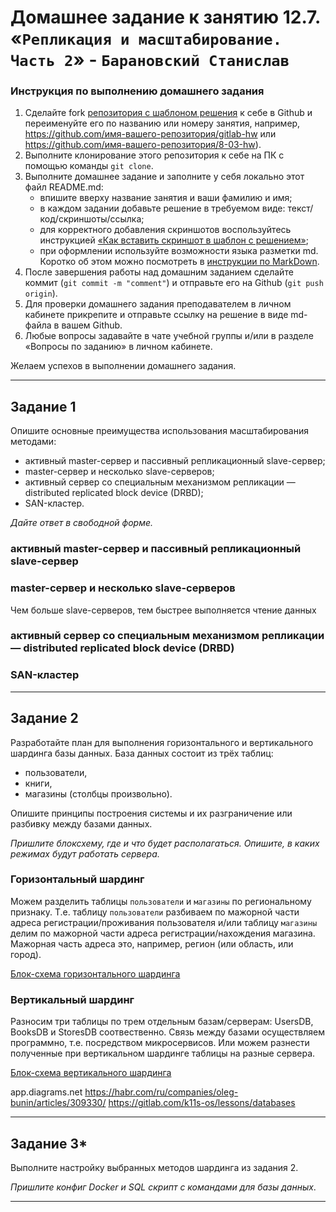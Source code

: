 # Домашнее задание к занятию 12.7. «`Репликация и масштабирование. Часть 2`» - `Барановский Станислав`

### Инструкция по выполнению домашнего задания

1. Сделайте fork [репозитория c шаблоном решения](https://github.com/netology-code/sys-pattern-homework) к себе в Github и переименуйте его по названию или номеру занятия, например, https://github.com/имя-вашего-репозитория/gitlab-hw или https://github.com/имя-вашего-репозитория/8-03-hw).
2. Выполните клонирование этого репозитория к себе на ПК с помощью команды `git clone`.
3. Выполните домашнее задание и заполните у себя локально этот файл README.md:
   - впишите вверху название занятия и ваши фамилию и имя;
   - в каждом задании добавьте решение в требуемом виде: текст/код/скриншоты/ссылка;
   - для корректного добавления скриншотов воспользуйтесь инструкцией [«Как вставить скриншот в шаблон с решением»](https://github.com/netology-code/sys-pattern-homework/blob/main/screen-instruction.md);
   - при оформлении используйте возможности языка разметки md. Коротко об этом можно посмотреть в [инструкции по MarkDown](https://github.com/netology-code/sys-pattern-homework/blob/main/md-instruction.md).
4. После завершения работы над домашним заданием сделайте коммит (`git commit -m "comment"`) и отправьте его на Github (`git push origin`).
5. Для проверки домашнего задания преподавателем в личном кабинете прикрепите и отправьте ссылку на решение в виде md-файла в вашем Github.
6. Любые вопросы задавайте в чате учебной группы и/или в разделе «Вопросы по заданию» в личном кабинете.

Желаем успехов в выполнении домашнего задания.

---

## Задание 1

Опишите основные преимущества использования масштабирования методами:

- активный master-сервер и пассивный репликационный slave-сервер; 
- master-сервер и несколько slave-серверов;
- активный сервер со специальным механизмом репликации — distributed replicated block device (DRBD);
- SAN-кластер.

*Дайте ответ в свободной форме.*

### активный master-сервер и пассивный репликационный slave-сервер

### master-сервер и несколько slave-серверов
Чем больше slave-серверов, тем быстрее выполняется чтение данных

### активный сервер со специальным механизмом репликации — distributed replicated block device (DRBD)


### SAN-кластер


---

## Задание 2

Разработайте план для выполнения горизонтального и вертикального шардинга базы данных. База данных состоит из трёх таблиц: 

- пользователи, 
- книги, 
- магазины (столбцы произвольно). 

Опишите принципы построения системы и их разграничение или разбивку между базами данных.

*Пришлите блоксхему, где и что будет располагаться. Опишите, в каких режимах будут работать сервера.* 

### Горизонтальный шардинг

Можем разделить таблицы `пользователи` и `магазины` по региональному признаку. Т.е. таблицу `пользователи` разбиваем по мажорной части адреса регистрации/проживания пользователя и/или таблицу `магазины` делим по мажорной части адреса регистрации/нахождения магазина. Мажорная часть адреса это, например, регион (или область, или город).

[Блок-схема горизонтального шардинга](https://drive.google.com/file/d/19s_kE1PsH7A4n9Cy9k0awTBehvyX2oTv/view?usp=sharing)

### Вертикальный шардинг

Разносим три таблицы по трем отдельным базам/серверам: UsersDB, BooksDB и StoresDB соотвественно. Связь между базами осуществляем программно, т.е. посредством микросервисов.
Или можем разнести полученные при вертикальном шардинге таблицы на разные сервера.

[Блок-схема вертикального шардинга](https://drive.google.com/file/d/1St8j0m2NlCRBEXuEa1lwuDorL9zb_H3f/view?usp=sharing)

app.diagrams.net
https://habr.com/ru/companies/oleg-bunin/articles/309330/
https://gitlab.com/k11s-os/lessons/databases

---

## Задание 3*

Выполните настройку выбранных методов шардинга из задания 2.

*Пришлите конфиг Docker и SQL скрипт с командами для базы данных*.

---

